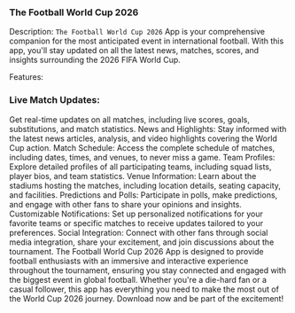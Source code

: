 ### The Football World Cup 2026

Description:
`The Football World Cup 2026` App is your comprehensive companion for the most anticipated event in international football. With this app, you'll stay updated on all the latest news, matches, scores, and insights surrounding the 2026 FIFA World Cup.

Features:

### Live Match Updates:
Get real-time updates on all matches, including live scores, goals, substitutions, and match statistics.
News and Highlights: Stay informed with the latest news articles, analysis, and video highlights covering the World Cup action.
Match Schedule: Access the complete schedule of matches, including dates, times, and venues, to never miss a game.
Team Profiles: Explore detailed profiles of all participating teams, including squad lists, player bios, and team statistics.
Venue Information: Learn about the stadiums hosting the matches, including location details, seating capacity, and facilities.
Predictions and Polls: Participate in polls, make predictions, and engage with other fans to share your opinions and insights.
Customizable Notifications: Set up personalized notifications for your favorite teams or specific matches to receive updates tailored to your preferences.
Social Integration: Connect with other fans through social media integration, share your excitement, and join discussions about the tournament.
The Football World Cup 2026 App is designed to provide football enthusiasts with an immersive and interactive experience throughout the tournament, ensuring you stay connected and engaged with the biggest event in global football. Whether you're a die-hard fan or a casual follower, this app has everything you need to make the most out of the World Cup 2026 journey. Download now and be part of the excitement!

